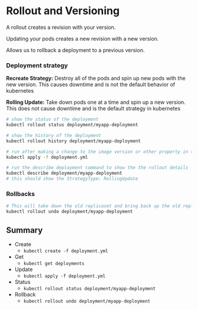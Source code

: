 # Rollout and Versioning

A rollout creates a revision with your version. 

Updating your pods creates a new revision with a new version.

Allows us to rollback a deployment to a previous version.

### Deployment strategy

**Recreate Strategy:** Destroy all of the pods and spin up new pods with the new version. This causes downtime and is not the default behavior of kubernetes

**Rolling Update:** Take down pods one at a time and spin up a new version. This does not cause downtime and is the default strategy in kubernetes


```bash
# show the status of the deployment
kubectl rollout status deployment/myapp-deployment
```

```bash
# show the history of the deployment
kubectl rollout history deployment/myapp-deployment
```

```bash
# run after making a change to the image version or other property in the definition file
kubectl apply -f deployment.yml
```

```bash
# run the describe deployment command to show the the rollout details
kubectl describe deployment/myapp-deployment
# this should show the StrategyType: RollingUpdate
```

### Rollbacks

```bash
# This will take down the old replicaset and bring back up the old replicaset
kubectl rollout undo deployment/myapp-deployment    
```

## Summary

* Create
  * `kubectl create -f deployment.yml`
* Get
  * `kubectl get deployments`
* Update
  * `kubectl apply -f deployment.yml`
* Status
  * `kubectl rollout status deployment/myapp-deployment`
* Rollback 
  * `kubectl rollout undo deployment/myapp-deployment`